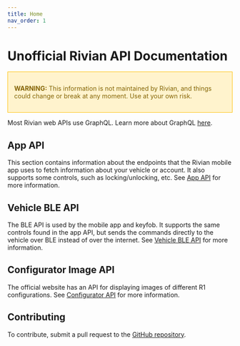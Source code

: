 ```yaml
---
title: Home
nav_order: 1
---
```


# Unofficial Rivian API Documentation

<div style="border: 1px solid #ffc107; background-color: #fff3cd; color: #856404; padding: 1em;">
  <p><strong>WARNING:</strong> This information is not maintained by Rivian, and things could change or break at any moment. Use at your own risk.</p>
</div>

Most Rivian web APIs use GraphQL. Learn more about GraphQL [here](https://graphql.org/).

## App API
This section contains information about the endpoints that the Rivian mobile app uses to fetch information about your vehicle or account. It also supports some controls, such as locking/unlocking, etc. See [App API](/app) for more information.

## Vehicle BLE API
The BLE API is used by the mobile app and keyfob. It supports the same controls found in the app API, but sends the commands directly to the vehicle over BLE instead of over the internet. See [Vehicle BLE API](/ble) for more information.

## Configurator Image API
The official website has an API for displaying images of different R1 configurations. See [Configurator API](/configurator/) for more information.

## Contributing
To contribute, submit a pull request to the [GitHub repository](https://github.com/kaedenbrinkman/rivian-api).